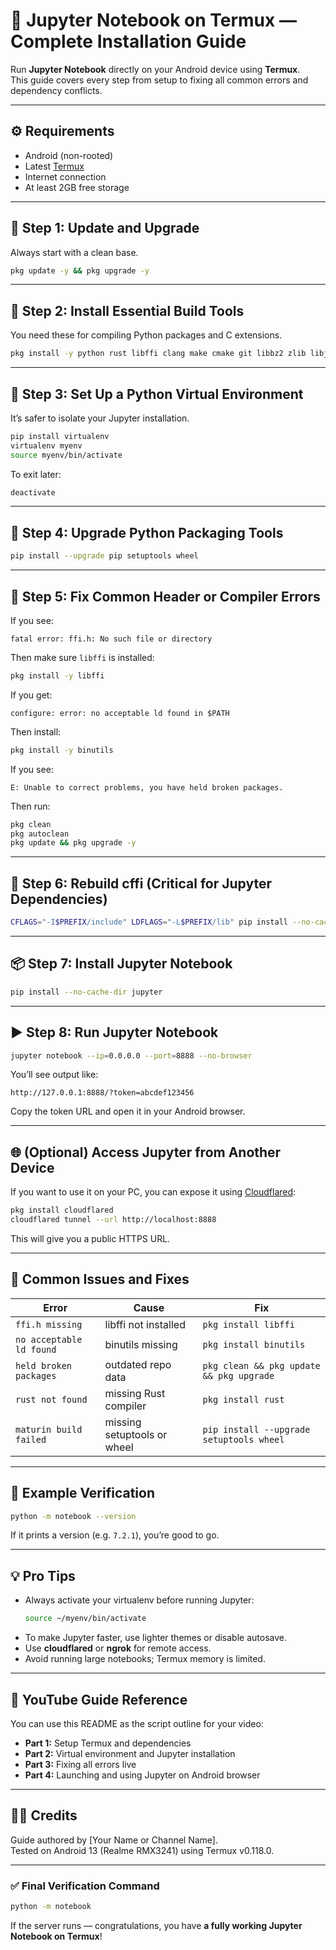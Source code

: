 # 📓 Jupyter Notebook on Termux — Complete Installation Guide

Run **Jupyter Notebook** directly on your Android device using **Termux**.\
This guide covers every step from setup to fixing all common errors and dependency conflicts.

---

## ⚙️ Requirements

- Android (non-rooted)
- Latest [Termux](https://github.com/termux/termux-app/releases)
- Internet connection
- At least 2GB free storage

---

## 🚀 Step 1: Update and Upgrade

Always start with a clean base.

```bash
pkg update -y && pkg upgrade -y
```

---

## 🧱 Step 2: Install Essential Build Tools

You need these for compiling Python packages and C extensions.

```bash
pkg install -y python rust libffi clang make cmake git libbz2 zlib libjpeg-turbo
```

---

## 🧰 Step 3: Set Up a Python Virtual Environment

It’s safer to isolate your Jupyter installation.

```bash
pip install virtualenv
virtualenv myenv
source myenv/bin/activate
```

To exit later:

```bash
deactivate
```

---

## 🧩 Step 4: Upgrade Python Packaging Tools

```bash
pip install --upgrade pip setuptools wheel
```

---

## 🧠 Step 5: Fix Common Header or Compiler Errors

If you see:

```
fatal error: ffi.h: No such file or directory
```

Then make sure `libffi` is installed:

```bash
pkg install -y libffi
```

If you get:

```
configure: error: no acceptable ld found in $PATH
```

Then install:

```bash
pkg install -y binutils
```

If you see:

```
E: Unable to correct problems, you have held broken packages.
```

Then run:

```bash
pkg clean
pkg autoclean
pkg update && pkg upgrade -y
```

---

## 🧬 Step 6: Rebuild cffi (Critical for Jupyter Dependencies)

```bash
CFLAGS="-I$PREFIX/include" LDFLAGS="-L$PREFIX/lib" pip install --no-cache-dir --force-reinstall cffi
```

---

## 📦 Step 7: Install Jupyter Notebook

```bash
pip install --no-cache-dir jupyter
```

---

## ▶️ Step 8: Run Jupyter Notebook

```bash
jupyter notebook --ip=0.0.0.0 --port=8888 --no-browser
```

You’ll see output like:

```
http://127.0.0.1:8888/?token=abcdef123456
```

Copy the token URL and open it in your Android browser.

---

## 🌐 (Optional) Access Jupyter from Another Device

If you want to use it on your PC, you can expose it using [Cloudflared](https://github.com/cloudflare/cloudflared):

```bash
pkg install cloudflared
cloudflared tunnel --url http://localhost:8888
```

This will give you a public HTTPS URL.

---

## 🧹 Common Issues and Fixes

| Error                    | Cause                       | Fix                                      |
| ------------------------ | --------------------------- | ---------------------------------------- |
| `ffi.h missing`          | libffi not installed        | `pkg install libffi`                     |
| `no acceptable ld found` | binutils missing            | `pkg install binutils`                   |
| `held broken packages`   | outdated repo data          | `pkg clean && pkg update && pkg upgrade` |
| `rust not found`         | missing Rust compiler       | `pkg install rust`                       |
| `maturin build failed`   | missing setuptools or wheel | `pip install --upgrade setuptools wheel` |

---

## 🧾 Example Verification

```bash
python -m notebook --version
```

If it prints a version (e.g. `7.2.1`), you’re good to go.

---

## 💡 Pro Tips

- Always activate your virtualenv before running Jupyter:
  ```bash
  source ~/myenv/bin/activate
  ```
- To make Jupyter faster, use lighter themes or disable autosave.
- Use **cloudflared** or **ngrok** for remote access.
- Avoid running large notebooks; Termux memory is limited.

---

## 🎥 YouTube Guide Reference

You can use this README as the script outline for your video:

- **Part 1:** Setup Termux and dependencies
- **Part 2:** Virtual environment and Jupyter installation
- **Part 3:** Fixing all errors live
- **Part 4:** Launching and using Jupyter on Android browser

---

## 🧑‍💻 Credits

Guide authored by [Your Name or Channel Name].\
Tested on Android 13 (Realme RMX3241) using Termux v0.118.0.

---

### ✅ Final Verification Command

```bash
python -m notebook
```

If the server runs — congratulations, you have **a fully working Jupyter Notebook on Termux**!


